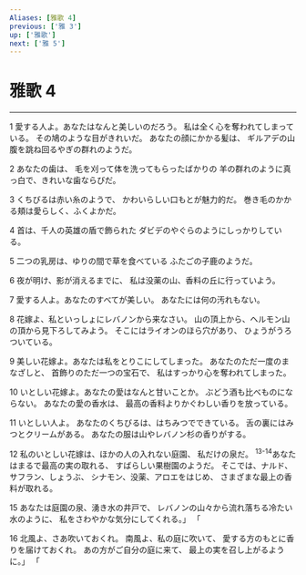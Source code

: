 ```yaml
---
Aliases: [雅歌 4]
previous: ['雅 3']
up: ['雅歌']
next: ['雅 5']
---
```

# 雅歌 4

***




1 
愛する人よ。あなたはなんと美しいのだろう。 私は全く心を奪われてしまっている。 その鳩のような目がきれいだ。 あなたの顔にかかる髪は、 ギルアデの山腹を跳ね回るやぎの群れのようだ。 



2 
あなたの歯は、 毛を刈って体を洗ってもらったばかりの 羊の群れのように真っ白で、きれいな歯ならびだ。 



3 
くちびるは赤い糸のようで、 かわいらしい口もとが魅力的だ。 巻き毛のかかる頬は愛らしく、ふくよかだ。 



4 
首は、千人の英雄の盾で飾られた ダビデのやぐらのようにしっかりしている。 



5 
二つの乳房は、ゆりの間で草を食べている ふたごの子鹿のようだ。 



6 
夜が明け、影が消えるまでに、 私は没薬の山、香料の丘に行っていよう。 



7 
愛する人よ。あなたのすべてが美しい。 あなたには何の汚れもない。 



8 
花嫁よ、私といっしょにレバノンから来なさい。 山の頂上から、ヘルモン山の頂から見下ろしてみよう。 そこにはライオンのほら穴があり、 ひょうがうろついている。 



9 
美しい花嫁よ。あなたは私をとりこにしてしまった。 あなたのただ一度のまなざしと、 首飾りのただ一つの宝石で、 私はすっかり心を奪われてしまった。 



10 
いとしい花嫁よ。あなたの愛はなんと甘いことか。 ぶどう酒も比べものにならない。 あなたの愛の香水は、 最高の香料よりかぐわしい香りを放っている。 



11 
いとしい人よ。 あなたのくちびるは、はちみつでできている。 舌の裏にはみつとクリームがある。 あなたの服は山やレバノン杉の香りがする。 



12 
私のいとしい花嫁は、ほかの人の入れない庭園、 私だけの泉だ。 <sup class="versenum">13-14</sup>あなたはまるで最高の実の取れる、 すばらしい果樹園のようだ。 そこでは、ナルド、サフラン、しょうぶ、 シナモン、没薬、アロエをはじめ、 さまざまな最上の香料が取れる。 



15 
あなたは庭園の泉、湧き水の井戸で、 レバノンの山々から流れ落ちる冷たい水のように、 私をさわやかな気分にしてくれる。」 「 



16 
北風よ、さあ吹いておくれ。 南風よ、私の庭に吹いて、 愛する方のもとに香りを届けておくれ。 あの方がご自分の庭に来て、 最上の実を召し上がるように。」 「
